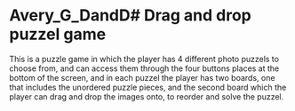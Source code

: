 # Avery_G_DandD# Drag and drop puzzel game

This is a puzzle game in which the player has 4 different photo puzzels to choose from, and can access them through the four buttons places at the bottom of the screen, and in each puzzel the player has two boards, one that includes the unordered puzzle pieces, and the second board which the player can drag and drop the images onto, to reorder and solve the puzzel.